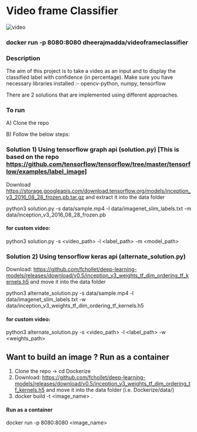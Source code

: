 
# Video frame Classifier
![video](https://user-images.githubusercontent.com/50489165/148655338-95f55a13-f42c-4d3a-b7c4-6c5b7d52ea19.gif)
### docker run -p 8080:8080 dheerajmadda/videoframeclassifier


###  Description

The aim of this project is to take a video as an input and to display the classified label with confidence (in percentage).
Make sure you have necessary libraries installed :- opencv-python, numpy, tensorflow

There are 2 solutions that are implemented using different approaches.


### To run
A) Clone the repo 

B) Follow the below steps:

### Solution 1) Using tensorflow graph api (solution.py) [This is based on the repo https://github.com/tensorflow/tensorflow/tree/master/tensorflow/examples/label_image]

Download https://storage.googleapis.com/download.tensorflow.org/models/inception_v3_2016_08_28_frozen.pb.tar.gz and extract it into the data folder

python3 solution.py -s data/sample.mp4 -l data/imagenet_slim_labels.txt -m data/inception_v3_2016_08_28_frozen.pb

#### for custom video:
python3 solution.py -s <video_path> -l <label_path> -m <model_path>

### Solution 2) Using tensorflow keras api (alternate_solution.py)

Download: https://github.com/fchollet/deep-learning-models/releases/download/v0.5/inception_v3_weights_tf_dim_ordering_tf_kernels.h5 and move it into the data folder

python3 alternate_solution.py -s data/sample.mp4 -l data/imagenet_slim_labels.txt -w data/inception_v3_weights_tf_dim_ordering_tf_kernels.h5

#### for custom video:
python3 alternate_solution.py -s  <video_path> -l <label_path> -w <weights_path>


## Want to build an image ? Run as a container

1) Clone the repo -> cd Dockerize
2) Download: https://github.com/fchollet/deep-learning-models/releases/download/v0.5/inception_v3_weights_tf_dim_ordering_tf_kernels.h5 and move it into the data folder (i.e. Dockerize/data/)
3) docker build -t <image_name> .

#### Run as a container
docker run -p 8080:8080 <image_name>


